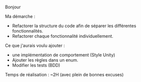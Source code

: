 Bonjour

Ma démarche :

- Refactorer la structure du code afin de séparer les différentes fonctionnalités.
- Refactorer chaque fonctionnalité individuellement.

Ce que j'aurais voulu ajouter :
- une implémentation de comportement (Style Unity)
- Ajouter les règles dans un enum.
- Modifier les tests (BDD)

Temps de réalisation : ~2H (avec plein de bonnes excuses)
